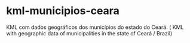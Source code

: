 # kml-municipios-ceara
KML com dados geográficos dos municípios do estado do Ceará. ( KML with geographic data of municipalities in the state of Ceará / Brazil)
